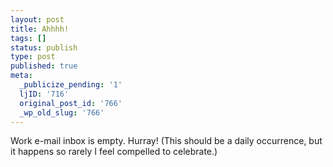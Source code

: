 ```yaml
---
layout: post
title: Ahhhh!
tags: []
status: publish
type: post
published: true
meta:
  _publicize_pending: '1'
  ljID: '716'
  original_post_id: '766'
  _wp_old_slug: '766'
---
```

Work e-mail inbox is empty.  Hurray!  (This should be a daily occurrence, but it happens so rarely I feel compelled to celebrate.)
